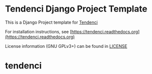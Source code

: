 # Tendenci Django Project Template

This is a Django Project template for [Tendenci](https://github.com/tendenci/tendenci)

For installation instructions, see [https://tendenci.readthedocs.org](https://tendenci.readthedocs.org)

License information (GNU GPLv3+) can be found in [LICENSE](https://github.com/tendenci/tendenci-project-template/blob/master/LICENSE)
# tendenci
